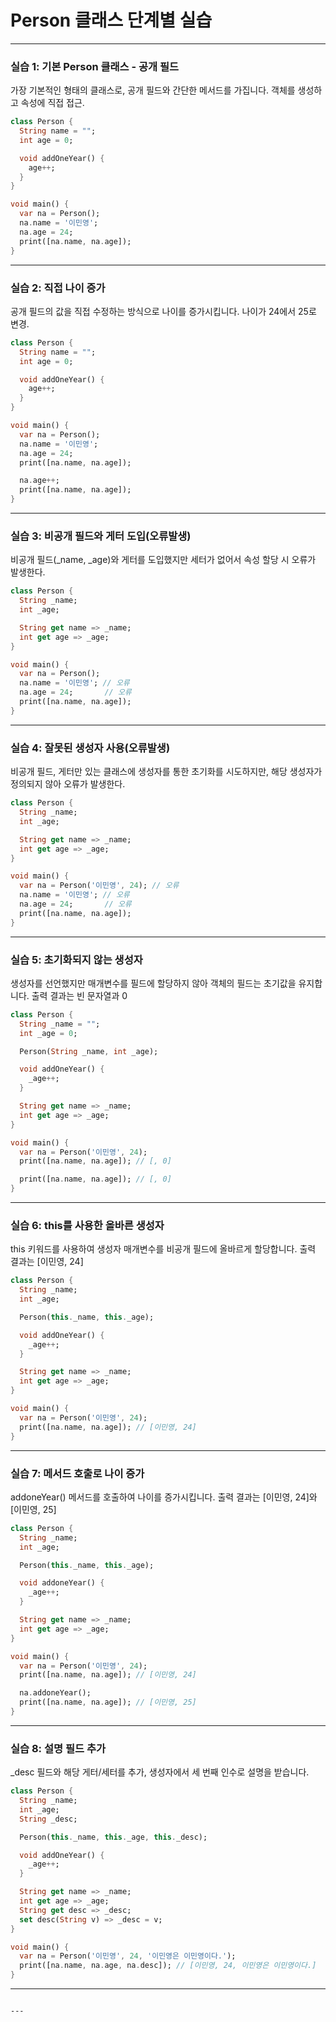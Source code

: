 # Person 클래스 단계별 실습

---

### 실습 1: 기본 Person 클래스 - 공개 필드

가장 기본적인 형태의 클래스로, 공개 필드와 간단한 메서드를 가집니다. 객체를 생성하고 속성에 직접 접근.

```dart
class Person {
  String name = "";
  int age = 0;

  void addOneYear() {
    age++;
  }
}

void main() {
  var na = Person();
  na.name = '이민영';
  na.age = 24;
  print([na.name, na.age]);
}
```

---

### 실습 2: 직접 나이 증가

공개 필드의 값을 직접 수정하는 방식으로 나이를 증가시킵니다. 나이가 24에서 25로 변경.

```dart
class Person {
  String name = "";
  int age = 0;

  void addOneYear() {
    age++;
  }
}

void main() {
  var na = Person();
  na.name = '이민영';
  na.age = 24;
  print([na.name, na.age]);

  na.age++;
  print([na.name, na.age]);
}
```

---



### 실습 3: 비공개 필드와 게터 도입(오류발생)

비공개 필드(_name, _age)와 게터를 도입했지만 세터가 없어서 속성 할당 시 오류가 발생한다.

```dart
class Person {
  String _name;
  int _age;

  String get name => _name;
  int get age => _age;
}

void main() {
  var na = Person();
  na.name = '이민영'; // 오류
  na.age = 24;       // 오류
  print([na.name, na.age]);
}
```

---

### 실습 4: 잘못된 생성자 사용(오류발생)

비공개 필드, 게터만 있는 클래스에 생성자를 통한 초기화를 시도하지만, 해당 생성자가 정의되지 않아 오류가 발생한다.

```dart
class Person {
  String _name;
  int _age;

  String get name => _name;
  int get age => _age;
}

void main() {
  var na = Person('이민영', 24); // 오류
  na.name = '이민영'; // 오류
  na.age = 24;       // 오류
  print([na.name, na.age]);
}
```

---

### 실습 5: 초기화되지 않는 생성자

생성자를 선언했지만 매개변수를 필드에 할당하지 않아 객체의 필드는 초기값을 유지합니다. 출력 결과는 빈 문자열과 0

```dart
class Person {
  String _name = "";
  int _age = 0;

  Person(String _name, int _age);

  void addOneYear() {
    _age++;
  }

  String get name => _name;
  int get age => _age;
}

void main() {
  var na = Person('이민영', 24);
  print([na.name, na.age]); // [, 0]

  print([na.name, na.age]); // [, 0]
}
```

---

### 실습 6: this를 사용한 올바른 생성자

this 키워드를 사용하여 생성자 매개변수를 비공개 필드에 올바르게 할당합니다. 출력 결과는 [이민영, 24]

```dart
class Person {
  String _name;
  int _age;

  Person(this._name, this._age);

  void addOneYear() {
    _age++;
  }

  String get name => _name;
  int get age => _age;
}

void main() {
  var na = Person('이민영', 24);
  print([na.name, na.age]); // [이민영, 24]
}
```

---

### 실습 7: 메서드 호출로 나이 증가

addoneYear() 메서드를 호출하여 나이를 증가시킵니다. 출력 결과는 [이민영, 24]와 [이민영, 25]

```dart
class Person {
  String _name;
  int _age;

  Person(this._name, this._age);

  void addoneYear() {
    _age++;
  }

  String get name => _name;
  int get age => _age;
}

void main() {
  var na = Person('이민영', 24);
  print([na.name, na.age]); // [이민영, 24]

  na.addoneYear();
  print([na.name, na.age]); // [이민영, 25]
}
```

---

### 실습 8: 설명 필드 추가

_desc 필드와 해당 게터/세터를 추가, 생성자에서 세 번째 인수로 설명을 받습니다.

```dart
class Person {
  String _name;
  int _age;
  String _desc;

  Person(this._name, this._age, this._desc);

  void addOneYear() {
    _age++;
  }

  String get name => _name;
  int get age => _age;
  String get desc => _desc;
  set desc(String v) => _desc = v;
}

void main() {
  var na = Person('이민영', 24, '이민영은 이민영이다.');
  print([na.name, na.age, na.desc]); // [이민영, 24, 이민영은 이민영이다.]
}
```

---


```

---

